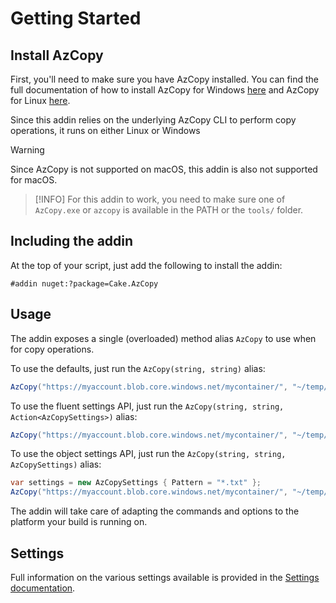 # Getting Started

## Install AzCopy

First, you'll need to make sure you have AzCopy installed. You can find the full documentation of how to install AzCopy for Windows [here](https://docs.microsoft.com/en-us/azure/storage/storage-use-azcopy#download-and-install-azcopy) and AzCopy for Linux [here](https://docs.microsoft.com/en-us/azure/storage/storage-use-azcopy-linux#download-and-install-azcopy).

Since this addin relies on the underlying AzCopy CLI to perform copy operations, it runs on either Linux or Windows

> [!WARNING]
> Since AzCopy is not supported on macOS, this addin is also not supported for macOS.

> [!INFO]
> For this addin to work, you need to make sure one of `AzCopy.exe` or `azcopy` is available in the PATH or the `tools/` folder.

## Including the addin

At the top of your script, just add the following to install the addin:

```
#addin nuget:?package=Cake.AzCopy
```

## Usage

The addin exposes a single (overloaded) method alias `AzCopy` to use when for copy operations.

To use the defaults, just run the `AzCopy(string, string)` alias:

```csharp
AzCopy("https://myaccount.blob.core.windows.net/mycontainer/", "~/temp/");
```

To use the fluent settings API, just run the `AzCopy(string, string, Action<AzCopySettings>)` alias:

```csharp
AzCopy("https://myaccount.blob.core.windows.net/mycontainer/", "~/temp/", settings => settings.UsePattern("*.txt"));
```

To use the object settings API, just run the `AzCopy(string, string, AzCopySettings)` alias:

```csharp
var settings = new AzCopySettings { Pattern = "*.txt" };
AzCopy("https://myaccount.blob.core.windows.net/mycontainer/", "~/temp/", settings);
```

The addin will take care of adapting the commands and options to the platform your build is running on.

## Settings

Full information on the various settings available is provided in the [Settings documentation](settings.md).